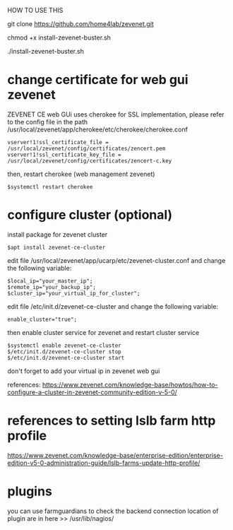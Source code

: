 HOW TO USE THIS

git clone https://github.com/home4lab/zevenet.git

chmod +x install-zevenet-buster.sh

./install-zevenet-buster.sh

# change certificate for web gui zevenet

ZEVENET CE web GUi uses cherokee for SSL implementation, please refer to the config file in the path /usr/local/zevenet/app/cherokee/etc/cherokee/cherokee.conf


    vserver!1!ssl_certificate_file = /usr/local/zevenet/config/certificates/zencert.pem
    vserver!1!ssl_certificate_key_file = /usr/local/zevenet/config/certificates/zencert-c.key

then, restart cherokee (web management zevenet)

    $systemctl restart cherokee


# configure cluster (optional)

install package for zevenet cluster

    $apt install zevenet-ce-cluster
    
edit file /usr/local/zevenet/app/ucarp/etc/zevenet-cluster.conf and change the following variable:

    $local_ip="your_master_ip";
    $remote_ip="your_backup_ip";
    $cluster_ip="your_virtual_ip_for_cluster";
    
    
edit file /etc/init.d/zevenet-ce-cluster and change the following variable:

    enable_cluster="true";
    
then enable cluster service for zevenet and restart cluster service

    $systemctl enable zevenet-ce-cluster
    $/etc/init.d/zevenet-ce-cluster stop
    $/etc/init.d/zevenet-ce-cluster start

don't forget to add your virtual ip in zevenet web gui

references:
https://www.zevenet.com/knowledge-base/howtos/how-to-configure-a-cluster-in-zevenet-community-edition-v-5-0/

# references to setting lslb farm http profile

https://www.zevenet.com/knowledge-base/enterprise-edition/enterprise-edition-v5-0-administration-guide/lslb-farms-update-http-profile/

# plugins
you can use farmguardians to check the backend connection
location of plugin are in here >> /usr/lib/nagios/
